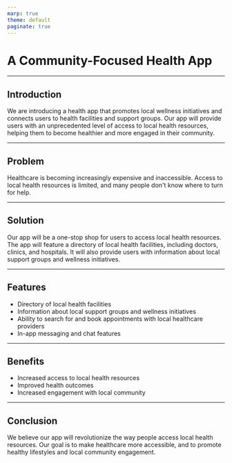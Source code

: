 ```yaml
---
marp: true
theme: default
paginate: true
---
```

# A Community-Focused Health App 

---
## Introduction 

We are introducing a health app that promotes local wellness initiatives and connects users to health facilities and support groups. Our app will provide users with an unprecedented level of access to local health resources, helping them to become healthier and more engaged in their community. 

---
## Problem 

Healthcare is becoming increasingly expensive and inaccessible. Access to local health resources is limited, and many people don't know where to turn for help. 

---
## Solution 

Our app will be a one-stop shop for users to access local health resources. The app will feature a directory of local health facilities, including doctors, clinics, and hospitals. It will also provide users with information about local support groups and wellness initiatives. 

---
## Features 

- Directory of local health facilities
- Information about local support groups and wellness initiatives
- Ability to search for and book appointments with local healthcare providers
- In-app messaging and chat features 

---
## Benefits 

- Increased access to local health resources 
- Improved health outcomes 
- Increased engagement with local community 

---
## Conclusion 

We believe our app will revolutionize the way people access local health resources. Our goal is to make healthcare more accessible, and to promote healthy lifestyles and local community engagement.
  

